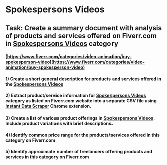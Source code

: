 # Spokespersons Videos
## Task: Create a summary document with analysis of products and services offered on Fiverr.com in [Spokespersons Videos](https://www.fiverr.com/categories/video-animation/buy-spokesperson-video) category
#### [https://www.fiverr.com/categories/video-animation/buy-spokesperson-video](https://www.fiverr.com/categories/video-animation/buy-spokesperson-video)
#### 1) Create a short general description for products and services offered in the [Spokespersons Videos](https://www.fiverr.com/categories/video-animation/buy-spokesperson-video)
#### 2) Extract product/service information for [Spokespersons Videos](https://www.fiverr.com/categories/video-animation/buy-spokesperson-video) category as listed on Fiverr.com website into a separate CSV file using [Instant Data Scraper](https://chrome.google.com/webstore/detail/instant-data-scraper/ofaokhiedipichpaobibbnahnkdoiiah) Chrome extension.
#### 3) Create a list of various product offerings in [Spokespersons Videos](https://www.fiverr.com/categories/video-animation/buy-spokesperson-video). Include product variations with brief descriptions.
#### 4) Identify common price range for the products/services offered in this category on Fiverr.com
#### 5) Identify approximate number of freelancers offering products and services in this category on Fiverr.com
